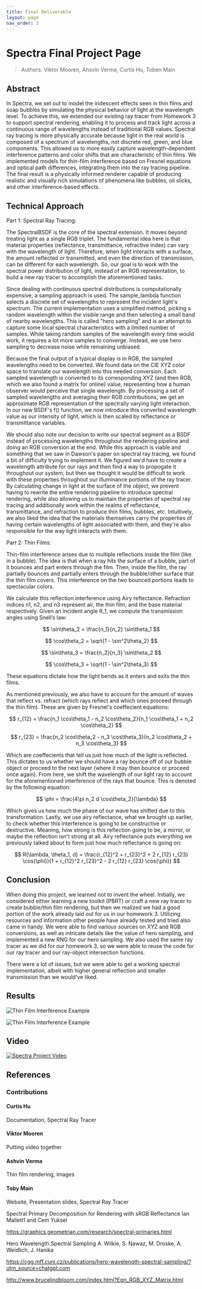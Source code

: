 ```yaml
---
title: Final Deliverable
layout: page
nav_order: 3
---
```


# Spectra Final Project Page
> Authors: Viktor Mooren, Ahsvin Verma, Curtis Hu, Toben Main

## Abstract
In Spectra, we set out to model the iridescent effects seen in thin films and soap bubbles by simulating the physical behavior of light at the wavelength level. To achieve this, we extended our existing ray tracer from Homework 3 to support spectral rendering, enabling it to process and track light across a continuous range of wavelengths instead of traditional RGB values. Spectral ray tracing is more physically accurate because light in the real world is composed of a spectrum of wavelengths, not discrete red, green, and blue components. This allowed us to more easily capture wavelength-dependent interference patterns and color shifts that are characteristic of thin films. We implemented models for thin-film interference based on Fresnel equations and optical path differences, integrating them into the ray tracing pipeline. The final result is a physically informed renderer capable of producing realistic and visually rich simulations of phenomena like bubbles, oil slicks, and other interference-based effects.

## Technical Approach
Part 1: Spectral Ray Tracing:

The SpectralBSDF is the core of the spectral extension. It moves beyond treating light as a single RGB triplet. The fundamental idea here is that material properties (reflectance, transmittance, refractive index) can vary with the wavelength of light. Therefore, when light interacts with a surface, the amount reflected or transmitted, and even the direction of transmission, can be different for each wavelength. So, our goal is to work with the spectral power distribution of light, instead of an RGB representation, to build a new ray tracer to accomplish the aforementioned tasks.

Since dealing with continuous spectral distributions is computationally expensive, a sampling approach is used. The sample_lambda function selects a discrete set of wavelengths to represent the incident light's spectrum. The current implementation uses a simplified method, picking a random wavelength within the visible range and then selecting a small band of nearby wavelengths. This is called "hero sampling" and is an attempt to capture some local spectral characteristics with a limited number of samples. While taking random samples of the wavelength every time would work, it requires a lot more samples to converge. Instead, we use hero sampling to decrease noise while remaining unbiased.

Because the final output of a typical display is in RGB, the sampled wavelengths need to be converted. We found data on the CIE XYZ color space to translate our wavelength into this needed conversion. Each sampled wavelength is converted to its corresponding XYZ (and then RGB, which we also found a matrix for online) value, representing how a human observer would perceive that single wavelength. By processing a set of sampled wavelengths and averaging their RGB contributions, we get an approximate RGB representation of the spectrally varying light interaction. In our new BSDF's f() function, we now introduce this converted wavelength value as our intensity of light, which is then scaled by reflectance or transmittance variables.

We should also note our decision to write our spectral segment as a BSDF instead of processing wavelengths throughout the rendering pipeline and doing an RGB conversion at the end. While this approach is viable and something that we saw in Dawson's paper on spectral ray tracing, we found a bit of difficulty trying to implement it. We figured we'd have to create a wavelength attribute for our rays and then find a way to propogate it throughout our system, but then we thought it would be difficult to work with these properties throughout our illuminance portions of the ray tracer. By calculating change in light at the surface of the object, we prevent having to rewrite the entire rendering pipeline to introduce spectral rendering, while also allowing us to maintain the properties of spectral ray tracing and additionally work within the realms of reflectance, transmittance, and refraction to produce thin films, bubbles, etc. Intuitively, we also liked the idea that the materials themselves carry the properties of having certain wavelengths of light associated with them, and they're also responsible for the way light interacts with them.

Part 2: Thin Films:

Thin-film interference arises due to multiple reflections inside the film (like in a bubble). The idea is that when a ray hits the surface of a bubble, part of it bounces and part enters through the film. Then, inside the film, the ray partially bounces and partially enters through the bubble/other surface that the thin film covers. This interference on the two bounced portions leads to spectacular colors. 

We calculate this reflection interference using Airy reflectance. Refraction indices n1, n2, and n3 represent air, the thin film, and the base material respectively. Given an incident angle θ_1, we compute the transmission angles using Snell’s law: 

$$
\sin\theta_2 = \frac{n_1}{n_2} \sin\theta_1
$$

$$
\cos\theta_2 = \sqrt{1 - \sin^2\theta_2}
$$

$$
\sin\theta_3 = \frac{n_2}{n_3} \sin\theta_2
$$

$$
\cos\theta_3 = \sqrt{1 - \sin^2\theta_3}
$$

These equations dictate how the light bends as it enters and exits the thin films.

As mentioned previously, we also have to account for the amount of waves that reflect vs. refract (which rays reflect and which ones proceed through the thin film). These are given by Fresnel's coeffecient equations:

$$
r_{12} = \frac{n_1 \cos\theta_1 - n_2 \cos\theta_2}{n_1 \cos\theta_1 + n_2 \cos\theta_2}
$$

$$
r_{23} = \frac{n_2 \cos\theta_2 - n_3 \cos\theta_3}{n_2 \cos\theta_2 + n_3 \cos\theta_3}
$$

Which are coeffecients that tell us just how much of the light is reflected. This dictates to us whether we should have a ray bounce off of our bubble object or proceed to the next layer (where it may then bounce or proceed once again). From here, we shift the wavelength of our light ray to account for the aforementioned interference of the rays that bounce. This is denoted by the following equation:

$$
\phi = \frac{4\pi n_2 d \cos\theta_2}{\lambda}
$$

Which gives us how much the phase of our wave has shifted due to this transformation. Lastly, we use airy reflectance, what we brought up earlier, to check whether this interference is going to be constructive or destructive. Meaning, how strong is this reflection going to be, a mirror, or maybe the reflection isn't strong at all. Airy reflectance puts everything we previously talked about to form just how much reflectance is going on:

$$
R(\lambda, \theta_1, d) = \frac{r_{12}^2 + r_{23}^2 + 2 r_{12} r_{23} \cos(\phi)}{1 + r_{12}^2 r_{23}^2 - 2 r_{12} r_{23} \cos(\phi)}
$$


## Conclusion

When doing this project, we learned not to invent the wheel. Initially, we considered either learning a new toolkit (PBRT) or craft a new ray tracer to create bubble/thin film rendering, but then we realized we had a good portion of the work already laid out for us in our homework 3. Utilizing resources and information other people have already tested and tried also came in handy. We were able to find various sources on XYZ and RGB conversions, as well as intricate details like the value of hero sampling, and implemented a new RNG for our hero sampling. We also used the same ray tracer as we did for our homework 3, so we were able to reuse the code for our ray tracer and our ray-object intersection functions.

There were a lot of issues, but we were able to get a working spectral implementation, albeit with higher general reflection and smaller transmission than we would've liked.


## Results

![Thin Film Interference Example](../images/experimental_thinfilm4.png)

![Thin Film Interference Example](../images/experimental_thinfilm5_2.png)


## Video

[![Spectra Project Video](https://img.youtube.com/vi/xnV4l0DKgbk/0.jpg)](https://youtu.be/xnV4l0DKgbk)

## References

### Contributions
#### Curtis Hu
Documentation, Spectral Ray Tracer
#### Viktor Mooren
Putting video together
#### Ashvin Verma
Thin film rendering, images
#### Toby Main
Website, Presentation slides, Spectral Ray Tracer 



Spectral Primary Decomposition
for Rendering with sRGB Reflectance
Ian Mallett1
and Cem Yuksel


https://graphics.geometrian.com/research/spectral-primaries.html


Hero Wavelength Spectral Sampling
A. Wilkie, S. Nawaz, M. Droske, A. Weidlich, J. Hanika


https://cgg.mff.cuni.cz/publications/hero-wavelength-spectral-sampling/?utm_source=chatgpt.com


http://www.brucelindbloom.com/index.html?Eqn_RGB_XYZ_Matrix.html


